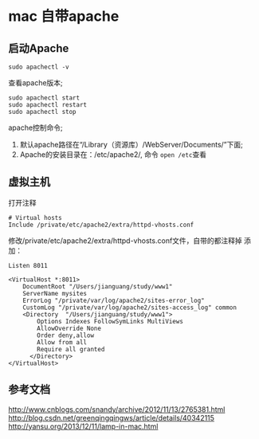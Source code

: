 # mac 自带apache


## 启动Apache

    sudo apachectl -v

查看apache版本;

    sudo apachectl start
    sudo apachectl restart
    sudo apachectl stop

apache控制命令;

1. 默认apache路径在“/Library（资源库）/WebServer/Documents/”下面;
2. Apache的安装目录在：/etc/apache2/, 命令 `open /etc`查看

## 虚拟主机

打开注释

    # Virtual hosts
    Include /private/etc/apache2/extra/httpd-vhosts.conf

修改/private/etc/apache2/extra/httpd-vhosts.conf文件，自带的都注释掉
添加：

    Listen 8011

    <VirtualHost *:8011>
        DocumentRoot "/Users/jianguang/study/www1"
        ServerName mysites
        ErrorLog "/private/var/log/apache2/sites-error_log"
        CustomLog "/private/var/log/apache2/sites-access_log" common
        <Directory  "/Users/jianguang/study/www1">
            Options Indexes FollowSymLinks MultiViews
            AllowOverride None
            Order deny,allow
            Allow from all
            Require all granted
          </Directory>
    </VirtualHost>




## 参考文档
http://www.cnblogs.com/snandy/archive/2012/11/13/2765381.html
http://blog.csdn.net/greenqingqingws/article/details/40342115
http://yansu.org/2013/12/11/lamp-in-mac.html

